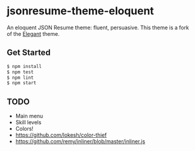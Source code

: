 jsonresume-theme-eloquent
=========================

An eloquent JSON Resume theme: fluent, persuasive. This theme is a fork of the [Elegant](https://github.com/mudassir0909/jsonresume-theme-elegant) theme.

## Get Started

~~~bash
$ npm install
$ npm test
$ npm lint
$ npm start
~~~

## TODO

- Main menu
- Skill levels
- Colors!
- https://github.com/lokesh/color-thief
- https://github.com/remy/inliner/blob/master/inliner.js
